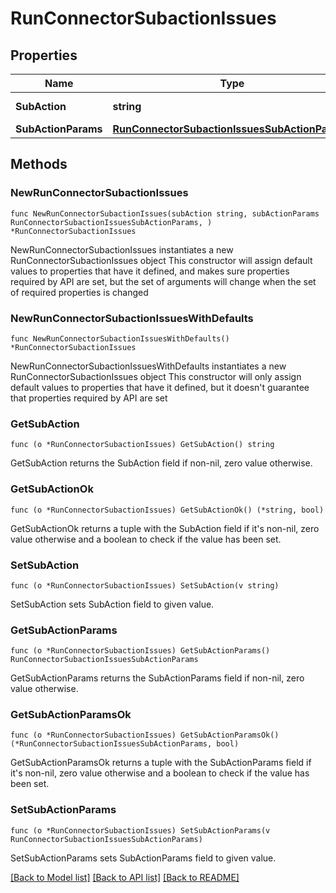 # RunConnectorSubactionIssues

## Properties

Name | Type | Description | Notes
------------ | ------------- | ------------- | -------------
**SubAction** | **string** | The action to test. | 
**SubActionParams** | [**RunConnectorSubactionIssuesSubActionParams**](RunConnectorSubactionIssuesSubActionParams.md) |  | 

## Methods

### NewRunConnectorSubactionIssues

`func NewRunConnectorSubactionIssues(subAction string, subActionParams RunConnectorSubactionIssuesSubActionParams, ) *RunConnectorSubactionIssues`

NewRunConnectorSubactionIssues instantiates a new RunConnectorSubactionIssues object
This constructor will assign default values to properties that have it defined,
and makes sure properties required by API are set, but the set of arguments
will change when the set of required properties is changed

### NewRunConnectorSubactionIssuesWithDefaults

`func NewRunConnectorSubactionIssuesWithDefaults() *RunConnectorSubactionIssues`

NewRunConnectorSubactionIssuesWithDefaults instantiates a new RunConnectorSubactionIssues object
This constructor will only assign default values to properties that have it defined,
but it doesn't guarantee that properties required by API are set

### GetSubAction

`func (o *RunConnectorSubactionIssues) GetSubAction() string`

GetSubAction returns the SubAction field if non-nil, zero value otherwise.

### GetSubActionOk

`func (o *RunConnectorSubactionIssues) GetSubActionOk() (*string, bool)`

GetSubActionOk returns a tuple with the SubAction field if it's non-nil, zero value otherwise
and a boolean to check if the value has been set.

### SetSubAction

`func (o *RunConnectorSubactionIssues) SetSubAction(v string)`

SetSubAction sets SubAction field to given value.


### GetSubActionParams

`func (o *RunConnectorSubactionIssues) GetSubActionParams() RunConnectorSubactionIssuesSubActionParams`

GetSubActionParams returns the SubActionParams field if non-nil, zero value otherwise.

### GetSubActionParamsOk

`func (o *RunConnectorSubactionIssues) GetSubActionParamsOk() (*RunConnectorSubactionIssuesSubActionParams, bool)`

GetSubActionParamsOk returns a tuple with the SubActionParams field if it's non-nil, zero value otherwise
and a boolean to check if the value has been set.

### SetSubActionParams

`func (o *RunConnectorSubactionIssues) SetSubActionParams(v RunConnectorSubactionIssuesSubActionParams)`

SetSubActionParams sets SubActionParams field to given value.



[[Back to Model list]](../README.md#documentation-for-models) [[Back to API list]](../README.md#documentation-for-api-endpoints) [[Back to README]](../README.md)


